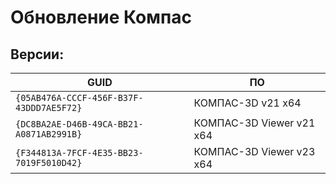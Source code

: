 # Обновление Компас

## Версии:

 GUID | ПО
---|---
`{05AB476A-CCCF-456F-B37F-43DDD7AE5F72}` | КОМПАС-3D v21 x64
`{DC8BA2AE-D46B-49CA-BB21-A0871AB2991B}` | КОМПАС-3D Viewer v21 x64
`{F344813A-7FCF-4E35-BB23-7019F5010D42}` | КОМПАС-3D Viewer v23 x64

